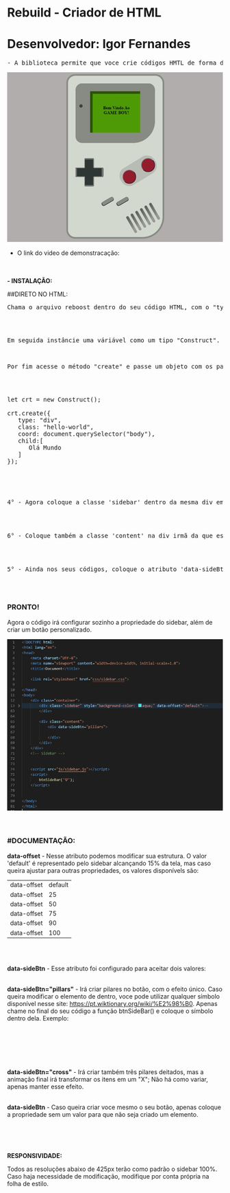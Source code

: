 # Rebuild - Criador de HTML
# Desenvolvedor: Igor Fernandes

<pre>
- A biblioteca permite que voce crie códigos HMTL de forma dinâmica, trazendo mais facilidade na implementação de códigos. 
</pre>


<img src="./screenshot.jpg" alt="screenshot of project">

- O link do video de demonstracação:



<br><br>
<strong>- INSTALAÇÃO:</strong> 

##DIRETO NO HTML: 
<pre>Chama o arquivo reboost dentro do seu código HTML, com o "type" definido como modulo: </br> <script src="yourpath/reboost.js" type="module"></script></pre> <br>

<pre>
Em seguida instâncie uma váriável como um tipo "Construct".
</pre><br>

<pre>Por fim acesse o método "create" e passe um objeto com os parâmetros para construir seus elementos html.</pre>
<br>

<pre>

let crt = new Construct();

crt.create({
   type: "div",
   class: "hello-world",
   coord: document.querySelector("body"),
   child:[
      <span>Olá Mundo</span>        
   ]
});
</pre>


<br><br><br>
 
<pre>4° - Agora coloque a classe 'sidebar' dentro da mesma div em que está o 'data-offset'</pre> <br> <br>

<pre>6° - Coloque também a classe 'content' na div irmã da que está com a class 'sidebar'</pre><br> <br>

<pre>5° - Ainda nos seus códigos, coloque o atributo 'data-sideBtn' no seu button responsável pela ativação do sidebar</pre><br> <br>

<strong><h3>PRONTO!</h3></strong> 

Agora o código irá configurar sozinho a propriedade do sidebar, além de criar um botão personalizado. 

<img src="https://raw.githubusercontent.com/Igfernandes/sidebars/main/print.jpg" >
<br><br><br>


<strong><h3>#DOCUMENTAÇÃO:</h3></strong> 

<strong>data-offset</strong> - Nesse atributo podemos modificar sua estrutura. O valor 'default' é  representado pelo sidebar alcançando 15% da tela, mas caso queira ajustar para outras propriedades, os valores disponívels são:

<table>
  <tbody>
    <tr>
      <td>data-offset</td><td>default</td>
    </tr>
    <tr>
       <td>data-offset</td><td>25</td>
    </tr>
    <tr>
       <td>data-offset</td><td>50</td>
    </tr>
    <tr>
       <td>data-offset</td><td>75</td>
    </tr>
    <tr>
       <td>data-offset</td><td>90</td>
    </tr>
    <tr>
       <td>data-offset</td><td>100</td>
    </tr>
  </tbody>
</table>

<br> <br>




<strong>data-sideBtn</strong> - Esse atributo foi configurado para aceitar dois valores: <br><br>

<strong>data-sideBtn="pillars"</strong> - Irá criar pilares no botão, com o efeito único. Caso queira modificar o elemento de dentro, voce pode utilizar qualquer símbolo disponível nesse site: https://pt.wiktionary.org/wiki/%E2%98%B0. Apenas chame no final do seu código a função btnSideBar() e coloque o símbolo dentro dela. Exemplo: <br>

<pre>
<script> 
  btnSideBar('♅');
</script>
</pre>
<br> <br>

<strong>data-sideBtn="cross"</strong> - Irá criar também três pilares deitados, mas a animação final irá transformar os itens em um "X"; Não há como variar, apenas manter esse efeito.
<br> <br>

<strong>data-sideBtn</strong> - Caso queira criar voce mesmo o seu botão, apenas coloque a propriedade sem um valor para que não seja criado um elemento. 

<br><br><br>

<Strong>RESPONSIVIDADE:</strong>

Todos as resoluções abaixo de 425px terão como padrão o sidebar 100%. Caso haja necessidade de modificação, modifique por conta própria na folha de estilo. 

